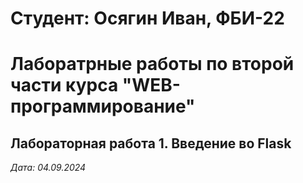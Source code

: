 # Студент: Осягин Иван, ФБИ-22

# Лаборатрные работы по второй части курса "WEB-программирование"

## Лабораторная работа 1. Введение во Flask

*Дата: 04.09.2024*
